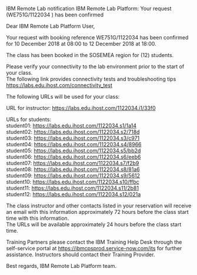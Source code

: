 IBM Remote Lab notification
IBM Remote Lab Platform: Your request (WE751G/1122034 ) has been confirmed

Dear IBM Remote Lab Platform User,

Your request with booking reference WE751G/1122034 has been confirmed for 10 December 2018 at 08:00 to 12 December 2018 at 18:00.

The class has been booked in the SOSEMEA region for (12) students.

Please verify your connectivity to the lab environment prior to the start of your class.  
The following link provides connectivity tests and troubleshooting tips	<https://labs.edu.ihost.com/connectivity_test>  

The following URLs will be used for your class:

URL for instructor: <https://labs.edu.ihost.com/1122034.i1/33f0>


URLs for students:  
student01: <https://labs.edu.ihost.com/1122034.s1/1a14>  
student02: <https://labs.edu.ihost.com/1122034.s2/718d>  
student03: <https://labs.edu.ihost.com/1122034.s3/c971>  
student04: <https://labs.edu.ihost.com/1122034.s4/8966>  
student05: <https://labs.edu.ihost.com/1122034.s5/bb2d>  
student06: <https://labs.edu.ihost.com/1122034.s6/eeb6>  
student07: <https://labs.edu.ihost.com/1122034.s7/f2b9>  
student08: <https://labs.edu.ihost.com/1122034.s8/81a6>  
student09: <https://labs.edu.ihost.com/1122034.s9/5612>  
student10: <https://labs.edu.ihost.com/1122034.s10/ffbc>  
student11: <https://labs.edu.ihost.com/1122034.s11/2b81>  
student12: <https://labs.edu.ihost.com/1122034.s12/021a>  

The class instructor and other contacts listed in your reservation will receive an email with this information approximately
72 hours before the class start time with this information.  
The URLs will be available approximately 24 hours before the class start time.  

Training Partners please contact the IBM Training Help Desk through the self-service portal at <https://ibmcpsprod.service-now.com/its> for further assistance. Instructors should contact their Training Provider.

Best regards,
IBM Remote Lab Platform team.
